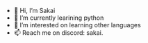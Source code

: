- 👋 Hi, I’m Sakai
- 👀 I’m currently learining python
- 🌱 I’m interested on learning other languages
- 📫 Reach me on discord: sakai.


<!---
0x53616b61692e/0x53616b61692e is a ✨ special ✨ repository because its `README.md` (this file) appears on your GitHub profile.
You can click the Preview link to take a look at your changes.
--->
